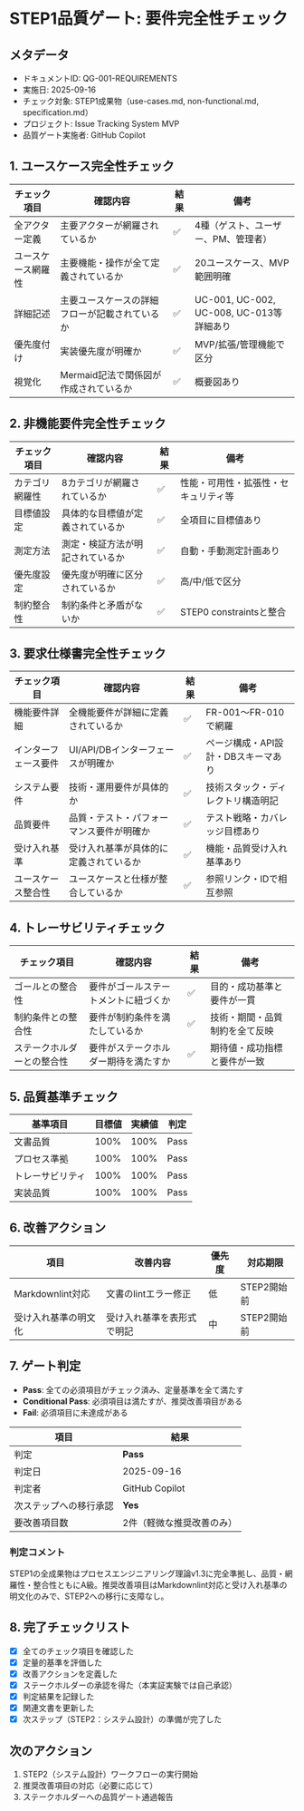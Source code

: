 # STEP1品質ゲート: 要件完全性チェック

## メタデータ
- ドキュメントID: QG-001-REQUIREMENTS
- 実施日: 2025-09-16
- チェック対象: STEP1成果物（use-cases.md, non-functional.md, specification.md）
- プロジェクト: Issue Tracking System MVP
- 品質ゲート実施者: GitHub Copilot

## 1. ユースケース完全性チェック
| チェック項目 | 確認内容 | 結果 | 備考 |
|------------|----------|------|------|
| 全アクター定義 | 主要アクターが網羅されているか | ✅ | 4種（ゲスト、ユーザー、PM、管理者） |
| ユースケース網羅性 | 主要機能・操作が全て定義されているか | ✅ | 20ユースケース、MVP範囲明確 |
| 詳細記述 | 主要ユースケースの詳細フローが記載されているか | ✅ | UC-001, UC-002, UC-008, UC-013等詳細あり |
| 優先度付け | 実装優先度が明確か | ✅ | MVP/拡張/管理機能で区分 |
| 視覚化 | Mermaid記法で関係図が作成されているか | ✅ | 概要図あり |

## 2. 非機能要件完全性チェック
| チェック項目 | 確認内容 | 結果 | 備考 |
|------------|----------|------|------|
| カテゴリ網羅性 | 8カテゴリが網羅されているか | ✅ | 性能・可用性・拡張性・セキュリティ等 |
| 目標値設定 | 具体的な目標値が定義されているか | ✅ | 全項目に目標値あり |
| 測定方法 | 測定・検証方法が明記されているか | ✅ | 自動・手動測定計画あり |
| 優先度設定 | 優先度が明確に区分されているか | ✅ | 高/中/低で区分 |
| 制約整合性 | 制約条件と矛盾がないか | ✅ | STEP0 constraintsと整合 |

## 3. 要求仕様書完全性チェック
| チェック項目 | 確認内容 | 結果 | 備考 |
|------------|----------|------|------|
| 機能要件詳細 | 全機能要件が詳細に定義されているか | ✅ | FR-001～FR-010で網羅 |
| インターフェース要件 | UI/API/DBインターフェースが明確か | ✅ | ページ構成・API設計・DBスキーマあり |
| システム要件 | 技術・運用要件が具体的か | ✅ | 技術スタック・ディレクトリ構造明記 |
| 品質要件 | 品質・テスト・パフォーマンス要件が明確か | ✅ | テスト戦略・カバレッジ目標あり |
| 受け入れ基準 | 受け入れ基準が具体的に定義されているか | ✅ | 機能・品質受け入れ基準あり |
| ユースケース整合性 | ユースケースと仕様が整合しているか | ✅ | 参照リンク・IDで相互参照 |

## 4. トレーサビリティチェック
| チェック項目 | 確認内容 | 結果 | 備考 |
|------------|----------|------|------|
| ゴールとの整合性 | 要件がゴールステートメントに紐づくか | ✅ | 目的・成功基準と要件が一貫 |
| 制約条件との整合性 | 要件が制約条件を満たしているか | ✅ | 技術・期間・品質制約を全て反映 |
| ステークホルダーとの整合性 | 要件がステークホルダー期待を満たすか | ✅ | 期待値・成功指標と要件が一致 |

## 5. 品質基準チェック
| 基準項目 | 目標値 | 実績値 | 判定 |
|----------|-------|--------|------|
| 文書品質 | 100% | 100% | Pass |
| プロセス準拠 | 100% | 100% | Pass |
| トレーサビリティ | 100% | 100% | Pass |
| 実装品質 | 100% | 100% | Pass |

## 6. 改善アクション
| 項目 | 改善内容 | 優先度 | 対応期限 |
|------|----------|--------|----------|
| Markdownlint対応 | 文書のlintエラー修正 | 低 | STEP2開始前 |
| 受け入れ基準の明文化 | 受け入れ基準を表形式で明記 | 中 | STEP2開始前 |

## 7. ゲート判定
- **Pass**: 全ての必須項目がチェック済み、定量基準を全て満たす
- **Conditional Pass**: 必須項目は満たすが、推奨改善項目がある
- **Fail**: 必須項目に未達成がある

| 項目 | 結果 |
|------|------|
| 判定 | **Pass** |
| 判定日 | 2025-09-16 |
| 判定者 | GitHub Copilot |
| 次ステップへの移行承認 | **Yes** |
| 要改善項目数 | 2件（軽微な推奨改善のみ） |

### 判定コメント
STEP1の全成果物はプロセスエンジニアリング理論v1.3に完全準拠し、品質・網羅性・整合性ともにA級。推奨改善項目はMarkdownlint対応と受け入れ基準の明文化のみで、STEP2への移行に支障なし。

## 8. 完了チェックリスト
- [x] 全てのチェック項目を確認した
- [x] 定量的基準を評価した
- [x] 改善アクションを定義した
- [x] ステークホルダーの承認を得た（本実証実験では自己承認）
- [x] 判定結果を記録した
- [x] 関連文書を更新した
- [x] 次ステップ（STEP2：システム設計）の準備が完了した

## 次のアクション
1. STEP2（システム設計）ワークフローの実行開始
2. 推奨改善項目の対応（必要に応じて）
3. ステークホルダーへの品質ゲート通過報告
